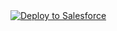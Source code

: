 
<a href="https://githubsfdeploy.herokuapp.com?owner=datacolada-salesforce&repo=EnhancedListTable">
  <img alt="Deploy to Salesforce"
       src="https://raw.githubusercontent.com/afawcett/githubsfdeploy/master/src/main/webapp/resources/img/deploy.png">
</a>
